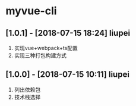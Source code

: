 # myvue-cli

## [1.0.1] - [2018-07-15 18:24] liupei
1. 实现vue+webpack+ts配置
2. 实现三种打包构建方式

## [1.0.0] - [2018-07-15 10:11] liupei
1. 列出依赖包
2. 技术栈选择
